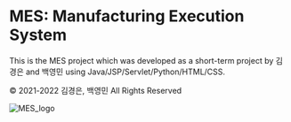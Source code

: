 # MES: Manufacturing Execution System
This is the MES project which was developed as a short-term project by 김경은 and 백영민 using Java/JSP/Servlet/Python/HTML/CSS.

© 2021-2022 김경은, 백영민 All Rights Reserved

![MES_logo](https://user-images.githubusercontent.com/89727162/137254651-32b2e530-ec76-425a-a933-4aacd556226b.png)
